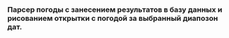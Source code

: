 <h3>Парсер погоды с занесением результатов в базу данных и рисованием открытки с погодой за выбранный диапозон дат.</h3>


